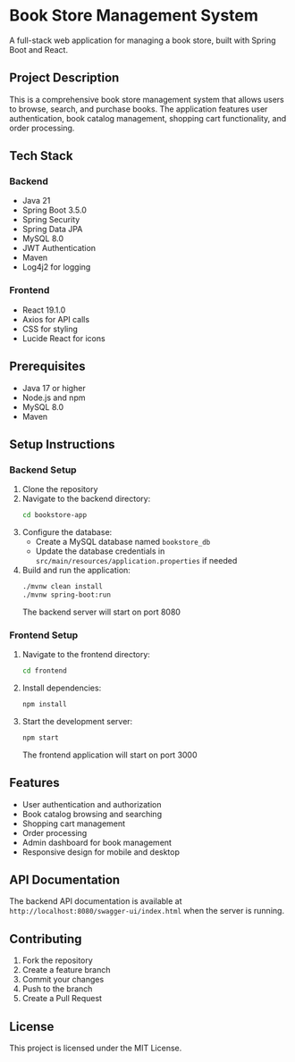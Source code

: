 # Book Store Management System

A full-stack web application for managing a book store, built with Spring Boot and React.

## Project Description

This is a comprehensive book store management system that allows users to browse, search, and purchase books. The application features user authentication, book catalog management, shopping cart functionality, and order processing.

## Tech Stack

### Backend
- Java 21
- Spring Boot 3.5.0
- Spring Security
- Spring Data JPA
- MySQL 8.0
- JWT Authentication
- Maven
- Log4j2 for logging

### Frontend
- React 19.1.0
- Axios for API calls
- CSS for styling
- Lucide React for icons

## Prerequisites

- Java 17 or higher
- Node.js and npm
- MySQL 8.0
- Maven

## Setup Instructions

### Backend Setup

1. Clone the repository
2. Navigate to the backend directory:
   ```bash
   cd bookstore-app
   ```
3. Configure the database:
   - Create a MySQL database named `bookstore_db`
   - Update the database credentials in `src/main/resources/application.properties` if needed
4. Build and run the application:
   ```bash
   ./mvnw clean install
   ./mvnw spring-boot:run
   ```
   The backend server will start on port 8080

### Frontend Setup

1. Navigate to the frontend directory:
   ```bash
   cd frontend
   ```
2. Install dependencies:
   ```bash
   npm install
   ```
3. Start the development server:
   ```bash
   npm start
   ```
   The frontend application will start on port 3000

## Features

- User authentication and authorization
- Book catalog browsing and searching
- Shopping cart management
- Order processing
- Admin dashboard for book management
- Responsive design for mobile and desktop

## API Documentation

The backend API documentation is available at `http://localhost:8080/swagger-ui/index.html` when the server is running.

## Contributing

1. Fork the repository
2. Create a feature branch
3. Commit your changes
4. Push to the branch
5. Create a Pull Request

## License

This project is licensed under the MIT License. 